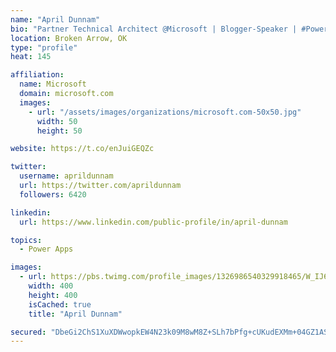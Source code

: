 ```yaml
---
name: "April Dunnam"
bio: "Partner Technical Architect @Microsoft | Blogger-Speaker | #PowerApps, #PowerAutomate, #Office365, #SharePoint | #WIT | #Karaoke Queen"
location: Broken Arrow, OK
type: "profile"
heat: 145

affiliation:
  name: Microsoft
  domain: microsoft.com
  images:
    - url: "/assets/images/organizations/microsoft.com-50x50.jpg"
      width: 50
      height: 50

website: https://t.co/enJuiGEQZc

twitter:
  username: aprildunnam
  url: https://twitter.com/aprildunnam
  followers: 6420

linkedin:
  url: https://www.linkedin.com/public-profile/in/april-dunnam

topics:
  - Power Apps

images:
  - url: https://pbs.twimg.com/profile_images/1326986540329918465/W_IJ6Ih2_400x400.jpg
    width: 400
    height: 400
    isCached: true
    title: "April Dunnam"

secured: "DbeGi2ChS1XuXDWwopkEW4N23k09M8wM8Z+SLh7bPfg+cUKudEXMm+04GZ1ASjU8vBkbCnrL0M3JGLHTXeieb9UWRsedSYSzvw3QNLMvaqXCVJnNUUO7dkKAHyVBegVkiM3+5EO7ljrwVBZe82ag5pwQtq0VQ1cYH3VQ50SP8r6Yx50kjkzv7tB08Tc4hUat/Mj77o5eb68360xwdbuQ6KFq9q9Jr0KSXlxx8x9OhS5mMhcfhF9E//W7KhxqIYIpfbCDlT7HPaHtQHacqpujrctf/d2GUxkR2OraRSmqsjPODYnTTGXkEDrGDt00IR78GZCdgG8viyq9U9JyDipBgxCFHJcWct4MV6/+27HBByxNlPvCW7x1uH93LgUSSay7Zy+Aq24PLEIRVAZVyR92auLZbrLkG+sG022PcpzFUQk=;gMMlorn5ih33667T+dhQ6Q=="
---
```


